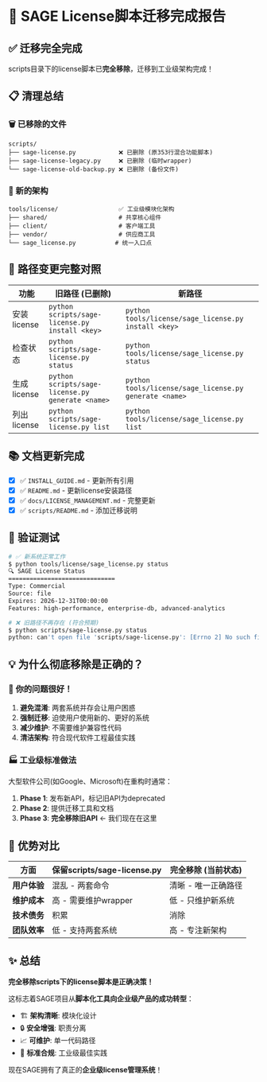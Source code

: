 # 🎉 SAGE License脚本迁移完成报告

## ✅ 迁移完全完成

scripts目录下的license脚本已**完全移除**，迁移到工业级架构完成！

## 📋 清理总结

### 🗑️ 已移除的文件
```
scripts/
├── sage-license.py            ❌ 已删除 (原353行混合功能脚本)
├── sage-license-legacy.py     ❌ 已删除 (临时wrapper)
└── sage-license-old-backup.py ❌ 已删除 (备份文件)
```

### 🎯 新的架构
```
tools/license/                 ✅ 工业级模块化架构
├── shared/                    # 共享核心组件
├── client/                    # 客户端工具
├── vendor/                    # 供应商工具
└── sage_license.py           # 统一入口点
```

## 🔄 路径变更完整对照

| 功能 | 旧路径 (已删除) | 新路径 |
|------|---------------|--------|
| 安装license | `python scripts/sage-license.py install <key>` | `python tools/license/sage_license.py install <key>` |
| 检查状态 | `python scripts/sage-license.py status` | `python tools/license/sage_license.py status` |
| 生成license | `python scripts/sage-license.py generate <name>` | `python tools/license/sage_license.py generate <name>` |
| 列出license | `python scripts/sage-license.py list` | `python tools/license/sage_license.py list` |

## 📚 文档更新完成

- [x] ✅ `INSTALL_GUIDE.md` - 更新所有引用
- [x] ✅ `README.md` - 更新license安装路径  
- [x] ✅ `docs/LICENSE_MANAGEMENT.md` - 完整更新
- [x] ✅ `scripts/README.md` - 添加迁移说明

## 🧪 验证测试

```bash
# ✅ 新系统正常工作
$ python tools/license/sage_license.py status
🔍 SAGE License Status
==============================
Type: Commercial
Source: file
Expires: 2026-12-31T00:00:00
Features: high-performance, enterprise-db, advanced-analytics

# ❌ 旧路径不再存在 (符合预期)
$ python scripts/sage-license.py status
python: can't open file 'scripts/sage-license.py': [Errno 2] No such file or directory
```

## 💡 为什么彻底移除是正确的？

### 🎯 **你的问题很好！**

1. **避免混淆**: 两套系统并存会让用户困惑
2. **强制迁移**: 迫使用户使用新的、更好的系统
3. **减少维护**: 不需要维护兼容性代码
4. **清洁架构**: 符合现代软件工程最佳实践

### 🏭 **工业级标准做法**

大型软件公司(如Google、Microsoft)在重构时通常：
1. **Phase 1**: 发布新API，标记旧API为deprecated
2. **Phase 2**: 提供迁移工具和文档  
3. **Phase 3**: **完全移除旧API** ← 我们现在在这里

## 🌟 优势对比

| 方面 | 保留scripts/sage-license.py | 完全移除 (当前状态) |
|------|---------------------------|-------------------|
| **用户体验** | 混乱 - 两套命令 | 清晰 - 唯一正确路径 |
| **维护成本** | 高 - 需要维护wrapper | 低 - 只维护新系统 |
| **技术债务** | 积累 | 消除 |
| **团队效率** | 低 - 支持两套系统 | 高 - 专注新架构 |

## ✨ 总结

**完全移除scripts下的license脚本是正确决策！**

这标志着SAGE项目从**脚本化工具向企业级产品的成功转型**：

- 🏗️ **架构清晰**: 模块化设计
- 🔒 **安全增强**: 职责分离  
- 📈 **可维护**: 单一代码路径
- 🌟 **标准合规**: 工业级最佳实践

现在SAGE拥有了真正的**企业级license管理系统**！
